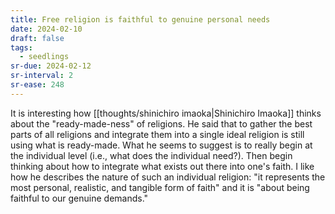 ```yaml
---
title: Free religion is faithful to genuine personal needs
date: 2024-02-10
draft: false
tags:
  - seedlings
sr-due: 2024-02-12
sr-interval: 2
sr-ease: 248
---
```

It is interesting how [[thoughts/shinichiro imaoka|Shinichiro Imaoka]] thinks about the "ready-made-ness" of religions. He said that to gather the best parts of all religions and integrate them into a single ideal religion is still using what is ready-made. What he seems to suggest is to really begin at the individual level (i.e., what does the individual need?). Then begin thinking about how to integrate what exists out there into one's faith. I like how he describes the nature of such an individual religion: "it represents the most personal, realistic, and tangible form of faith" and it is "about being faithful to our genuine demands."